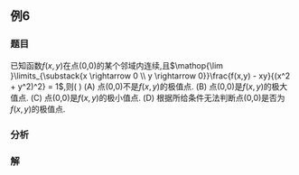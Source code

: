 ## 例6
### 题目
已知函数$f(x,y)$在点(0,0)的某个邻域内连续,且$\mathop{\lim }\limits_{\substack{x \rightarrow  0 \\ y \rightarrow  0}}\frac{f(x,y) - xy}{(x^2 + y^2)^2} = 1$,则(   )
(A) 点(0,0)不是$f(x, y)$的极值点.
(B) 点(0,0)是$f(x,y)$的极大值点.
(C) 点(0,0)是$f(x,y)$的极小值点.
(D) 根据所给条件无法判断点(0,0)是否为$f(x,y)$的极值点.
### 分析

### 解